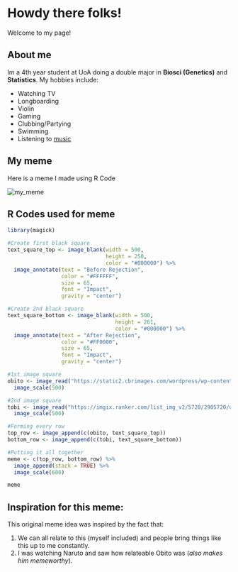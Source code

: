 # **Howdy there folks!**

Welcome to my page!

## About me
Im a 4th year student at UoA doing a double major in **Biosci (Genetics)** and **Statistics**. 
My hobbies include:
* Watching TV
* Longboarding
* Violin
* Gaming
* Clubbing/Partying
* Swimming
* Listening to <a href = "https://www.youtube.com/watch?v=OBhlJ6aRMiM"> music </a>

## **My meme**
Here is a meme I made using R Code

![my_meme](https://user-images.githubusercontent.com/101077644/157997487-04a2aee5-77cc-4471-a1a2-c1c7442ec472.png)

## **R Codes used for meme**
```r
library(magick)

#Create first black square
text_square_top <- image_blank(width = 500,
                               height = 250,
                               color = "#000000") %>%
  image_annotate(text = "Before Rejection",
                 color = "#FFFFFF",
                 size = 65,
                 font = "Impact",
                 gravity = "center")

#Create 2nd black square
text_square_bottom <- image_blank(width = 500,
                                  height = 261,
                                  color = "#000000") %>%
  image_annotate(text = "After Rejection",
                 color = "#FF0000",
                 size = 65,
                 font = "Impact",
                 gravity = "center")

#1st image square
obito <- image_read("https://static2.cbrimages.com/wordpress/wp-content/uploads/2021/04/obito-uchiha-hatred-naruto.png?q=50&fit=crop&w=740&h=370&dpr=1.5") %>%
  image_scale(500)

#2nd image square
tobi <- image_read("https://imgix.ranker.com/list_img_v2/5720/2905720/original/2905720?w=817&h=427&fm=jpg&q=50&fit=crop") %>%
  image_scale(500)

#Forming every row
top_row <- image_append(c(obito, text_square_top))
bottom_row <- image_append(c(tobi, text_square_bottom))

#Putting it all together
meme <- c(top_row, bottom_row) %>%
  image_append(stack = TRUE) %>%
  image_scale(600)

meme

```

## **Inspiration for this meme:**

This original meme idea was inspired by the fact that:

1. We can all relate to this (myself included) and people bring things like this up to me constantly.
2. I was watching Naruto and saw how relateable Obito was (*also makes him memeworthy*).









